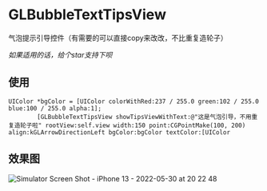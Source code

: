 # GLBubbleTextTipsView
气泡提示引导控件（有需要的可以直接copy来改改，不比重复造轮子）

*如果适用的话，给个star支持下呗*

## 使用

```
UIColor *bgColor = [UIColor colorWithRed:237 / 255.0 green:102 / 255.0 blue:100 / 255.0 alpha:1];
        [GLBubbleTextTipsView showTipsViewWithText:@"这是气泡引导，不用重复造轮子啦" rootView:self.view width:150 point:CGPointMake(100, 200) align:kGLArrowDirectionLeft bgColor:bgColor textColor:[UIColor
```


## 效果图

![Simulator Screen Shot - iPhone 13 - 2022-05-30 at 20 22 48](https://user-images.githubusercontent.com/15797691/170991974-60409724-0772-411d-80b5-c3dfb3f167e4.png)
